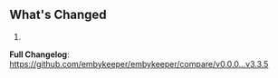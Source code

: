 ## What's Changed

1.

**Full Changelog**: https://github.com/embykeeper/embykeeper/compare/v0.0.0...v3.3.5
